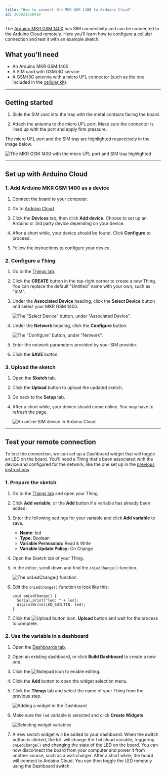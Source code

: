 ```yaml
---
title: "How to connect the MKR GSM 1400 to Arduino Cloud"
id: 360021568419
---
```


The [Arduino MKR GSM 1400](https://store.arduino.cc/arduino-mkr-gsm-1400-1415) has SIM connectivity and can be connected to the Arduino Cloud remotely. Here you'll learn how to configure a cellular connection and test it with an example sketch.

## What you'll need

* An Arduino MKR GSM 1400
* A SIM card with GSM/3G service
* A GSM/3G antenna with a micro UFL connector (such as the one included in the [cellular kit](https://store.arduino.cc/arduino-sim-mkr-gsm-1400-cellular-kit-1417)).

---

## Getting started

1. Slide the SIM card into the tray with the metal contacts facing the board.

2. Attach the antenna to the micro UFL port. Make sure the connector is lined up with the port and apply firm pressure.

The micro UFL port and the SIM tray are highlighted respectively in the image below.

![The MKR GSM 1400 with the micro UFL port and SIM tray highlighted](img/GSM-1400-connections.png)

---

<a id="set-up-instructions"></a>

## Set up with Arduino Cloud

### 1. Add Arduino MKR GSM 1400 as a device

1. Connect the board to your computer.

2. Go to [Arduino Cloud](https://app.arduino.cc/)

3. Click the **Devices** tab, then click **Add device**. Choose to set up an Arduino or 3rd party device depending on your device.

4. After a short while, your device should be found. Click **Configure** to proceed.

5. Follow the instructions to configure your device.

<a id="creating-a-thing"></a>

### 2. Configure a Thing

1. Go to the [Things tab](https://app.arduino.cc/things).

2. Click the **CREATE** button in the top-right corner to create a new Thing. You can replace the default "Untitled" name with your own, such as "SIM".

3. Under the **Associated Device** heading, click the **Select Device** button and select your MKR GSM 1400.

   ![The "Select Device" button, under "Associated Device".](img/iot-thing-associate-device.png)

4. Under the **Network** heading, click the **Configure** button.

   ![The "Configure" button, under "Network".](img/IoT-SIM-configure-network-2.png)

5. Enter the network parameters provided by your SIM provider.

6. Click the **SAVE** button.

### 3. Upload the sketch

1. Open the **Sketch** tab.

2. Click the **Upload** button to upload the updated sketch.

3. Go back to the **Setup** tab.

4. After a short while, your device should come online. You may have to refresh the page.

   ![An online SIM device in Arduino Cloud](img/iot-thing-gsm-1400-online.png)

---

## Test your remote connection

To test the connection, we can set up a Dashboard widget that will toggle an LED on the board. You'll need a Thing that's been associated with the device and configured for the network, like the one set up in the [previous instructions](#set-up-instructions).

### 1. Prepare the sketch

1. Go to the [Things tab](https://app.arduino.cc/things) and open your Thing.

2. Click **Add variable**, or the **Add** button if a variable has already been added.

3. Enter the following settings for your variable and click **Add variable** to save.

   * **Name:** led
   * **Type:** Boolean
   * **Variable Permission:** Read & Write
   * **Variable Update Policy:** On Change

4. Open the Sketch tab of your Thing.

5. In the editor, scroll down and find the `onLedChange()` function.

   ![The onLedChange() function.](img/iot-thing-sketch-onLedChange.png)

6. Edit the `onLedChange()` function to look like this:

   ```arduino
   void onLedChange() {
     Serial.print("led: " + led);
     digitalWrite(LED_BUILTIN, led);
   }
   ```

7. Click the ![Upload button icon.](img/icon_iot-upload.png) **Upload** button and wait for the process to complete.

### 2. Use the variable in a dashboard

1. Open the [Dashboards tab](https://app.arduino.cc/dashboards).

2. Open an existing dashboard, or click **Build Dashboard** to create a new one.

3. Click the ![Notepad](img/icon_notepad.png) icon to enable editing.

4. Click the **Add** button to open the widget selection menu.

5. Click the **Things** tab and select the name of your Thing from the previous step.

   ![Adding a widget in the Dashboard](img/iot-dashboard-add-things.png)

6. Make sure the `led` variable is selected and click **Create Widgets**.

   ![Selecting widget variables](img/create-widget-from-thing.png)

7. A new switch widget will be added to your dashboard. When the switch button is clicked, the IoT will change the `led` cloud variable, triggering `onLedChange()` and changing the state of the LED on the board. You can now disconnect the board from your computer and power it from another source, such as a wall charger. After a short while, the board will connect to Arduino Cloud. You can then toggle the LED remotely using the Dashboard switch.
